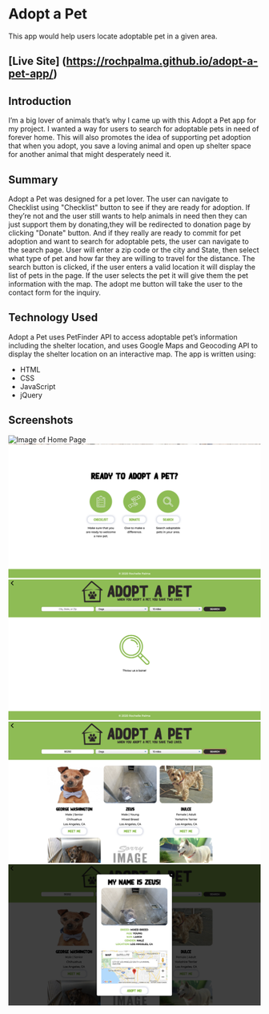 # Adopt a Pet
This app would help users locate adoptable pet in a given area. 

## [Live Site] (https://rochpalma.github.io/adopt-a-pet-app/)

## Introduction
I’m a big lover of animals that’s why I came up with this Adopt a Pet app for my project. I wanted a way for users to search for adoptable pets in need of forever home. This will also promotes the idea of supporting pet adoption that when you adopt, you save a loving animal and open up shelter space for another animal that might desperately need it.

## Summary
Adopt a Pet was designed for a pet lover. The user can navigate to Checklist using "Checklist" button to see if they are ready for adoption. If they’re not and the user still wants to help animals in need then they can just support them by donating,they will be redirected to donation page by clicking "Donate" button. And if they really are ready to commit for pet adoption and want to search for adoptable pets, the user can navigate to the search page. User will enter a zip code or the city and State, then select what type of pet and how far they are willing to travel for the distance. The search button is clicked, if the user enters a valid location it will display the list of pets in the page. If the user selects the pet it will give them the pet information with the map. The adopt me button will take the user to the contact form for the inquiry.

## Technology Used
Adopt a Pet uses PetFinder API to access adoptable pet’s information including the shelter location, and uses Google Maps and Geocoding API to display the shelter location on an interactive map.
The app is written using:
* HTML
* CSS
* JavaScript
* jQuery

## Screenshots
![Image of Home Page](images/home-screenshot.png)
![Image of Home Page](images/home-section-screenshot.png)
![Image of Search Page](images/search-screenshot.png)
![Image of Result list](images/result-screenshot.png)
![Image of Modal Page](images/modal-screenshot.png)